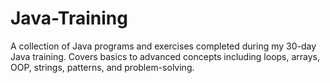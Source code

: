 # Java-Training
A collection of Java programs and exercises completed during my 30-day Java training. Covers basics to advanced concepts including loops, arrays, OOP, strings, patterns, and problem-solving.
